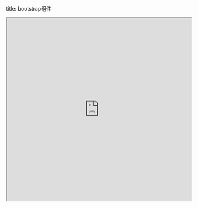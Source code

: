 title: bootstrap组件 

<html>
<iframe style="width:100%;height:500px;" src="http://v3.bootcss.com/components/"/>
</html>